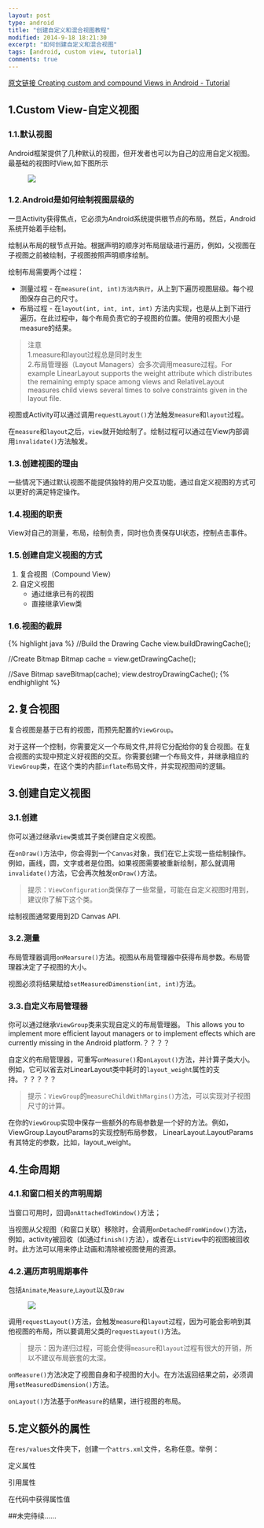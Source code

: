 ```yaml
---
layout: post
type: android
title: "创建自定义和混合视图教程"
modified: 2014-9-18 18:21:30
excerpt: "如何创建自定义和混合视图"
tags: [android, custom view, tutorial]
comments: true
---
```

[原文链接 Creating custom and compound Views in Android - Tutorial](http://www.vogella.com/tutorials/AndroidCustomViews/article.html#tutorial_compoundcontrols3)

## 1.Custom View-自定义视图
### 1.1.默认视图
Android框架提供了几种默认的视图，但开发者也可以为自己的应用自定义视图。最基础的视图时View,如下图所示

<figure>
   <a href="http://chiemyblog.qiniudn.com/xandroid_viewhierarchy10.png.pagespeed.ic.nQTkkQQ3Y8.png"><img src="http://chiemyblog.qiniudn.com/xandroid_viewhierarchy10.png.pagespeed.ic.nQTkkQQ3Y8.png"></a>
   <figcaption></figcaption>
</figure>

### 1.2.Android是如何绘制视图层级的
一旦Activity获得焦点，它必须为Android系统提供根节点的布局。然后，Android系统开始着手绘制。

绘制从布局的根节点开始。根据声明的顺序对布局层级进行遍历，例如，父视图在子视图之前被绘制，子视图按照声明顺序绘制。

绘制布局需要两个过程：

- 测量过程 - 在`measure(int, int)方法内执行`，从上到下遍历视图层级。每个视图保存自己的尺寸。
- 布局过程 - 	在`layout(int, int, int, int)` 方法内实现，也是从上到下进行遍历。在此过程中，每个布局负责它的子视图的位置。使用的视图大小是measure的结果。

>注意<br/>
>1.measure和layout过程总是同时发生<br/>
>2.布局管理器（Layout Managers）会多次调用measure过程。For example LinearLayout supports the weight attribute which distributes the remaining empty space among views and RelativeLayout measures child views several times to solve constraints given in the layout file.

视图或Activity可以通过调用`requestLayout()`方法触发`measure`和`layout`过程。

在`measure`和`layout`之后，`view`就开始绘制了。绘制过程可以通过在View内部调用`invalidate()`方法触发。

### 1.3.创建视图的理由
一些情况下通过默认视图不能提供独特的用户交互功能，通过自定义视图的方式可以更好的满足特定操作。

### 1.4.视图的职责
View对自己的测量，布局，绘制负责，同时也负责保存UI状态，控制点击事件。

### 1.5.创建自定义视图的方式
1. 复合视图（Compound View）
2. 自定义视图
	- 通过继承已有的视图
	- 直接继承View类

### 1.6.视图的截屏

{% highlight java %}
//Build the Drawing Cache
view.buildDrawingCache();

//Create Bitmap
Bitmap cache = view.getDrawingCache();

//Save Bitmap
saveBitmap(cache);
view.destroyDrawingCache(); 
{% endhighlight %}

## 2.复合视图
复合视图是基于已有的视图，而预先配置的`ViewGroup`。

对于这样一个控制，你需要定义一个布局文件,并将它分配给你的复合视图。在复合视图的实现中预定义好视图的交互。你需要创建一个布局文件，并继承相应的`ViewGroup`类，在这个类的内部`inflate`布局文件，并实现视图间的逻辑。

## 3.创建自定义视图

### 3.1.创建
你可以通过继承`View`类或其子类创建自定义视图。

在`onDraw()`方法中，你会得到一个`Canvas`对象，我们在它上实现一些绘制操作。例如，画线，圆，文字或者是位图。如果视图需要被重新绘制，那么就调用`invalidate()`方法，它会再次触发`onDraw()`方法。

>提示：`ViewConfiguration`类保存了一些常量，可能在自定义视图时用到，建议你了解下这个类。

绘制视图通常要用到2D Canvas API.

### 3.2.测量
布局管理器调用`onMearsure()`方法。视图从布局管理器中获得布局参数。布局管理器决定了子视图的大小。

视图必须将结果赋给`setMeasuredDimenstion(int, int)`方法。

### 3.3.自定义布局管理器
你可以通过继承`ViewGroup`类来实现自定义的布局管理器。	This allows you to implement more efficient layout managers or to implement effects which are currently missing in the Android platform.？？？？

自定义的布局管理器，可重写`onMeasure()`和`onLayout()`方法，并计算子类大小。例如，它可以省去对LinearLayout类中耗时的`layout_weight`属性的支持。？？？？？

>提示：`ViewGroup`的`measureChildWithMargins()`方法，可以实现对子视图尺寸的计算。

在你的`ViewGroup`实现中保存一些额外的布局参数是一个好的方法。例如，ViewGroup.LayoutParams的实现控制布局参数， LinearLayout.LayoutParams有其特定的参数，比如，layout_weight。

## 4.生命周期

### 4.1.和窗口相关的声明周期

当窗口可用时，回调`onAttachedToWindow()`方法；

当视图从父视图（和窗口关联）移除时，会调用`onDetachedFromWindow()`方法，例如，activity被回收（如通过`finish()`方法），或者在`ListView`中的视图被回收时。此方法可以用来停止动画和清除被视图使用的资源。

### 4.2.遍历声明周期事件
包括`Animate`,`Measure`,`Layout`以及`Draw`

<figure>
   <a href="http://chiemyblog.qiniudn.com/xview_traversallifecycle10.png.pagespeed.ic.xtwuGrv__z.png"><img src="http://chiemyblog.qiniudn.com/xview_traversallifecycle10.png.pagespeed.ic.xtwuGrv__z.png" align="middle"></a>
   <figcaption></figcaption>
</figure>

调用`requestLayout()`方法，会触发`measure`和`layout`过程，因为可能会影响到其他视图的布局，所以要调用父类的`requestLayout()`方法。

>提示：因为递归过程，可能会使得`measure`和`layout`过程有很大的开销，所以不建议布局嵌套的太深。

`onMeasure()`方法决定了视图自身和子视图的大小。在方法返回结果之前，必须调用`setMeasuredDimension()`方法。

`onLayout()`方法基于`onMeasure`的结果，进行视图的布局。

## 5.定义额外的属性

在`res/values`文件夹下，创建一个`attrs.xml`文件，名称任意。举例：

定义属性
<script src="https://gist.github.com/chiemy/2a8f10cc32886cf40c24.js?file=attrs.xml"></script>

引用属性
<script src="https://gist.github.com/chiemy/2a8f10cc32886cf40c24.js?file=attrs_use_demo.xml"></script>

在代码中获得属性值
<script src="https://gist.github.com/chiemy/2a8f10cc32886cf40c24.js?file=access_attrs_demo.java"></script>


##未完待续……